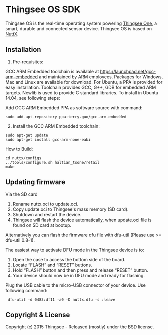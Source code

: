 # Thingsee OS SDK

Thingsee OS is the real-time operating system powering [Thingsee One](http://thingsee.com), a smart, durable and connected sensor device. Thingsee OS is based on [NuttX](http://nuttx.org/).

## Installation

1) Pre-requisites:

GCC ARM Embedded toolchain is available at https://launchpad.net/gcc-arm-embedded
and maintained by ARM employee​s. Packages for Windows, Mac and Linux are
available for download. For Ubuntu, a PPA is provided for easy installation.
Toolchain provides GCC, G++, GDB for embedded ARM targets. Newlib is used to
provide C standard libraries. To install in Ubuntu 14.04, see following steps:

Add GCC ARM Embedded PPA as software source with command:

```
sudo add-apt-repository ppa:terry.guo/gcc-arm-embedded
```

2) Install the GCC ARM Embedded toolchain:

```
sudo apt-get update
sudo apt-get install gcc-arm-none-eabi
```

How to Build:

```
cd nuttx/configs
../tools/configure.sh haltian_tsone/retail
make
```

## Updating firmware

Via the SD card

 1. Rename nuttx.oci to update.oci.
 2. Copy update.oci to Thingsee's mass memory (SD card).
 3. Shutdown and restart the device.
 4. Thingsee will flash the device automatically, when update.oci file is found on SD card at bootup.

Alternatively you can flash the firmware dfu file with dfu-util (Please use >= dfu-util 0.8-1).

The easiest way to activate DFU mode in the Thingsee device is to:

 1. Open the case to access the bottom side of the board.
 2. Locate “FLASH” and “RESET” buttons.
 3. Hold “FLASH” button and then press and release “RESET” button.
 4. Your device should now be in DFU mode and ready for flashing.

Plug the USB cable to the micro-USB connector of your device. Use following command:

```
 dfu-util -d 0483:df11 -a0 -D nuttx.dfu -s :leave
```

## Copyright & License

Copyright (c) 2015 Thingsee - Released (mostly) under the BSD license.
